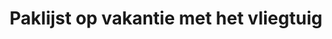 ---
layout: checklist
title: Paklijst op vakantie met het vliegtuig
metadescription: Op vakantie met een baby, dreumes of peuter? Gebruik onze handige inpaklijst en zorg ervoor dat je niets vergeet!

intro: Om ervoor te zorgen dat je het essentiele meeneemt op vakantie en niet teveel inpakt. Hebben wij een checklist gemaakt.
 Daarnaast is het ook handig om voor vertrek te weten wat de accomodatie allemaal aanbiedt; denk hierbij aan een campingbedje met beddengoed of een badje.
 En al gekeken hoelang het transfer duurt vanaf vliegveld naar Hotel? 

category: checklists
permalink: checklists/op-vakantie-met-het-vliegtuig.html

img:
  small:  checklist-summer-plane/suitcase.png
  medium: koelstra-campingbedje/koelstra-campingbed-jade.jpg
  large:  koelstra-campingbedje/koelstra-campingbed-jade.jpg

excerptbody: Ga je naar de zon met het vliegtuig? Dan komt onze handige paklijst vast van pas!
buttonText: Bekijk de paklijst

section:
  Onderweg:
    beker: tuitbeker of fles
    buggy: Buggy of Kinderwagen
    deken: Dekentje
    hydrofiel-luier: Hydrofiel luier
    inentingsbewijzen: Inentingsbewijzen
    luiers: Luiers
    luierdoekjes: Luierdoekjes
    kledingset: Een setje kleding
    knuffel: knuffel/tut
    proviant: Koekjes/rozijnen/fruithap/water/broodje
    zorgverzekering: Pasje zorgverzekering
    paspoort: Paspoort
    plastic-zakje: Plastic zakjes voor vieze luiers/afval
    polsbandje: <a href='http://www.koterkado.nl/polsbandje-met-naam'>Polsbandje met naam en telefoonnummer</a>
    speelgoed: Speelgoed zonder geluid
    speen: Speen 
    zonnebrand: Zonnebrand
    zonnehoedje: Zonnehoedje

  Kleding:
    badpak: 1 badpak/bikini
    kortebroeken: 4 korte broeken
    langebroeken: 2 lange broeken
    rompers: 7 rompertjes of 7 ondergoedsetjes
    slab: Slab 
    schoenen: 1 paar schoentjes
    slofjes: Slofjes
    sokken: 7 paar sokjes (verbranding van voetjes)
    trui: 2 trui
    tshirts: 7 T-shirts
    pyama: 2 pyjama's
    vest: 1 vest
    waterschoentjes: Waterschoentjes
    zonnebril: 1uv zonnebril 
    zonnehoedje2: Extra zonnehoedje 
    zomerslaapzak: 1 zomerslaapzak
    zomerjasje: Zomerjasje
    zwemluiers: wegwerp/<a title='Wasbare zwemluiers' href='http://www.greenjump.nl/Categorie/Kleding/Zwemluiers'>Wasbare zwemluiers</a>
    
  Verzorging:
    babyolie: Babyolie/lotion
    muskietnet: Muskietennet
    nagelsetje: Nagelverzorgingssetje
    shampoo: Shampoo
    tandenborstel: Tandenborstel
    tandpasta: Tandpasta
    wasgel: Wasgel
    
  Medicijnen: 
    billencreme: Billencreme
    neusspray: Neusspray
    ors: ORS
    pleisters: Pleisters, betadine en verband
    thermometer: Thermometer
    vitamined: Vitamine D
    zetpillen: Zetpillen
    
  Overig:
    babyfoon: Babyfoon
    speelgoed2: Speelgoed
    zandspeeltjes: Zandspeeltjes
    zwembadje: Klein zwembadje
    zwembadjes: Zwembadjes of <a href='http://www.prenatal.nl/shop/speelgoed-%26-cadeau-Buiten-speelgoed/Div.-Merken-Swimtrainer-classic-90867.htm?id=90867' title='Swimtrainer'>Swimtrainer</a>
    
---